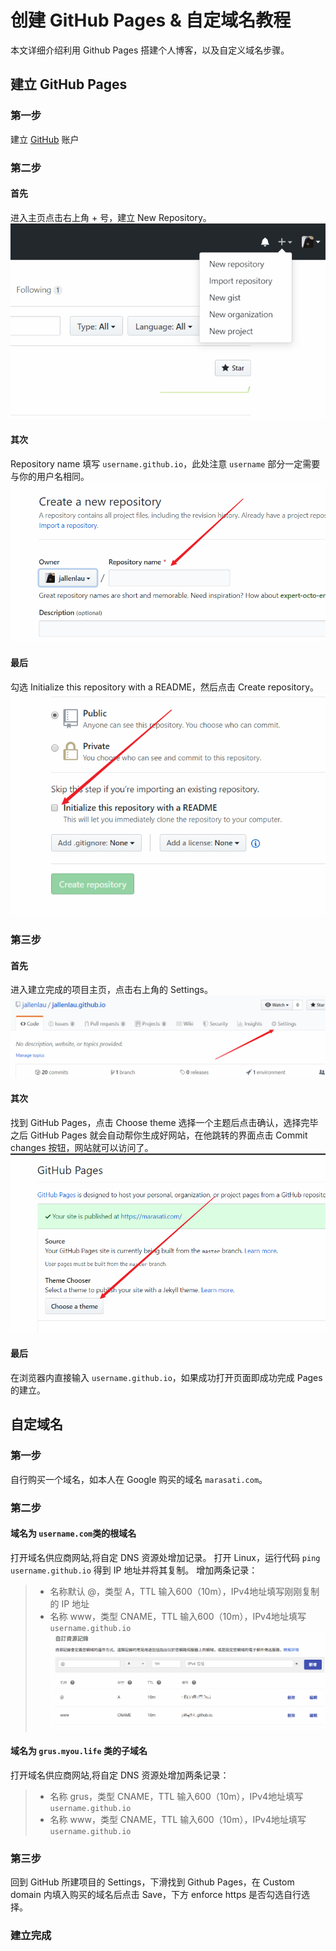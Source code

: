 # 创建 GitHub Pages & 自定域名教程


本文详细介绍利用 Github Pages 搭建个人博客，以及自定义域名步骤。

<!--more-->

## 建立 GitHub Pages
### 第一步
建立 [GitHub](www.github.com) 账户
### 第二步
#### 首先
进入主页点击右上角 + 号，建立 New Repository。
![](1.png)
#### 其次
Repository name 填写 `username.github.io`，此处注意 `username` 部分一定需要与你的用户名相同。
![](2.png)
#### 最后
勾选 Initialize this repository with a README，然后点击 Create repository。
![](3.png)
### 第三步
#### 首先
进入建立完成的项目主页，点击右上角的 Settings。
![](4.png)
#### 其次
找到 GitHub Pages，点击 Choose theme 选择一个主题后点击确认，选择完毕之后  GitHub Pages 就会自动帮你生成好网站，在他跳转的界面点击 Commit changes 按钮，网站就可以访问了。
![](5.png)
#### 最后
在浏览器内直接输入 `username.github.io`，如果成功打开页面即成功完成 Pages 的建立。

## 自定域名
### 第一步
自行购买一个域名，如本人在 Google 购买的域名 `marasati.com`。
### 第二步
#### 域名为 `username.com`类的根域名
打开域名供应商网站,将自定 DNS 资源处增加记录。
打开 Linux，运行代码 `ping username.github.io` 得到 IP 地址并将其复制。
增加两条记录：
>- 名称默认 @，类型 A，TTL 输入600（10m），IPv4地址填写刚刚复制的 IP 地址
>- 名称 www，类型 CNAME，TTL 输入600（10m），IPv4地址填写 `username.github.io`
![](6.png)
#### 域名为 `grus.myou.life` 类的子域名
打开域名供应商网站,将自定 DNS 资源处增加两条记录：
>- 名称 grus，类型 CNAME，TTL 输入600（10m），IPv4地址填写 `username.github.io`
>- 名称 www，类型 CNAME，TTL 输入600（10m），IPv4地址填写 `username.github.io`
### 第三步
回到 GitHub 所建项目的 Settings，下滑找到 Github Pages，在 Custom domain 内填入购买的域名后点击 Save，下方 enforce https 是否勾选自行选择。
### 建立完成

